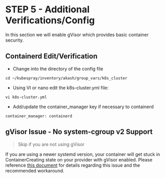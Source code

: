 # STEP 5 - Additional Verifications/Config

In this section we will enable gVisor which provides basic container security.

## Containerd Edit/Verification

* Change into the directory of the config file

```
cd ~/kubespray/inventory/akash/group_vars/k8s_cluster
```

* Using VI or nano edit the k8s-cluster.yml file:

```
vi k8s-cluster.yml
```

* Add/update the container\_manager key if necessary to containerd

```
container_manager: containerd
```

## **gVisor Issue - No system-cgroup v2 Support**

> Skip if you are not using gVisor

If you are using a newer systemd version,  your container will get stuck in ContainerCreating state on your provider with gVisor enabled. Please reference [this document](../gvisor-issue-no-system-cgroup-v2-support.md) for details regarding this issue and the recommended workaround.
